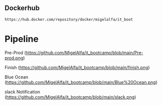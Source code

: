 ## Dockerhub
```
https://hub.docker.com/repository/docker/migelalfa/it_boot
```

# Pipeline 
Pre-Prod (https://github.com/MigelAlfa/it_bootcamp/blob/main/Pre-prod.png)

Finish (https://github.com/MigelAlfa/it_bootcamp/blob/main/finish.png)

Blue Ocean (https://github.com/MigelAlfa/it_bootcamp/blob/main/Blue%20Ocean.png)

slack Notification (https://github.com/MigelAlfa/it_bootcamp/blob/main/slack.png)
